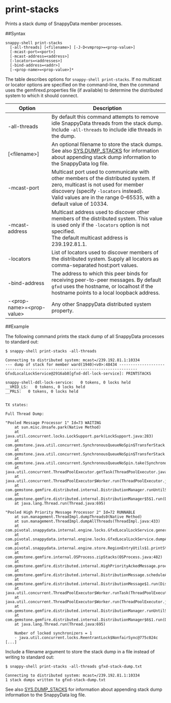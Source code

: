 # print-stacks

Prints a stack dump of SnappyData member processes.

##Syntax

``` pre
snappy-shell print-stacks
  [-all-threads] [<filename>] [-J-D<vmprop>=<prop-value>]
  [-mcast-port=<port>]
  [-mcast-address=<address>]
  [-locators=<addresses>]
  [-bind-address=<addr>]
  [-<prop-name>=<prop-value>]*
```

The table describes options for `snappy-shell print-stacks`. If no multicast or locator options are specified on the command-line, then the command uses the <span class="ph filepath">gemfirexd.properties</span> file (if available) to determine the distributed system to which it should connect.

|Option|Description|
|-|-|
|-all-threads|By default this command attempts to remove idle SnappyData threads from the stack dump. Include <code class="ph codeph">-all-threads</code> to include idle threads in the dump.|
|[&lt;filename&gt;]|An optional filename to store the stack dumps. See also <a href="../system_procedures/dump-stacks.html#reference_A7533A4A873D48FBAB05A67DD5CC7F66" class="xref" title="Writes thread stacks, locks, and transaction states to the SnappyData log file. You can write stack information either for the current SnappyData member or for all SnappyData members in the distributed system.">SYS.DUMP\_STACKS</a> for information about appending stack dump information to the SnappyData log file.|
|-mcast-port|Multicast port used to communicate with other members of the distributed system. If zero, multicast is not used for member discovery (specify `-locators` instead).</br>Valid values are in the range 0–65535, with a default value of 10334.|
|-mcast-address|Multicast address used to discover other members of the distributed system. This value is used only if the `-locators` option is not specified.</br>The default multicast address is 239.192.81.1.|
|-locators|List of locators used to discover members of the distributed system. Supply all locators as comma-separated host:port values.|
|-bind-address|The address to which this peer binds for receiving peer-to-peer messages. By default <code class="ph codeph">gfxd</code> uses the hostname, or localhost if the hostname points to a local loopback address.|
|-&lt;prop-name&gt;=&lt;prop-value&gt;|Any other SnappyData distributed system property.|

<a id="reference_13F8B5AFCD9049E380715D2EF0E33BDC__section_050663B03C0A4C42B07B4C5F69EAC95D"></a>
##Example

The following command prints the stack dump of all SnappyData processes to standard out:

``` pre
$ snappy-shell print-stacks -all-threads

Connecting to distributed system: mcast=/239.192.81.1:10334
--- dump of stack for member ward(1940)<v0>:48434 ------------------------------------------------------------------------------
GfxdLocalLockService@2916ab8[gfxd-ddl-lock-service]: PRINTSTACKS

snappy-shell-ddl-lock-service:   0 tokens, 0 locks held
__VMID_LS:   0 tokens, 0 locks held
__PRLS:   0 tokens, 0 locks held


TX states:

Full Thread Dump:

"Pooled Message Processor 1" Id=73 WAITING
    at sun.misc.Unsafe.park(Native Method)
    at java.util.concurrent.locks.LockSupport.park(LockSupport.java:283)
    at com.gemstone.java.util.concurrent.SynchronousQueueNoSpin$TransferStack.awaitFulfill(SynchronousQueueNoSpin.java:451)
    at com.gemstone.java.util.concurrent.SynchronousQueueNoSpin$TransferStack.transfer(SynchronousQueueNoSpin.java:352)
    at com.gemstone.java.util.concurrent.SynchronousQueueNoSpin.take(SynchronousQueueNoSpin.java:886)
    at java.util.concurrent.ThreadPoolExecutor.getTask(ThreadPoolExecutor.java:957)
    at java.util.concurrent.ThreadPoolExecutor$Worker.run(ThreadPoolExecutor.java:917)
    at com.gemstone.gemfire.distributed.internal.DistributionManager.runUntilShutdown(DistributionManager.java:728)
    at com.gemstone.gemfire.distributed.internal.DistributionManager$5$1.run(DistributionManager.java:1023)
    at java.lang.Thread.run(Thread.java:695)

"Pooled High Priority Message Processor 2" Id=72 RUNNABLE
    at sun.management.ThreadImpl.dumpThreads0(Native Method)
    at sun.management.ThreadImpl.dumpAllThreads(ThreadImpl.java:433)
    at com.pivotal.snappydata.internal.engine.locks.GfxdLocalLockService.generateThreadDump(GfxdLocalLockService.java:373)
    at com.pivotal.snappydata.internal.engine.locks.GfxdLocalLockService.dumpAllRWLocks(GfxdLocalLockService.java:362)
    at com.pivotal.snappydata.internal.engine.store.RegionEntryUtils$1.printStacks(RegionEntryUtils.java:1360)
    at com.gemstone.gemfire.internal.OSProcess.zipStacks(OSProcess.java:482)
    at com.gemstone.gemfire.distributed.internal.HighPriorityAckedMessage.process(HighPriorityAckedMessage.java:174)
    at com.gemstone.gemfire.distributed.internal.DistributionMessage.scheduleAction(DistributionMessage.java:415)
    at com.gemstone.gemfire.distributed.internal.DistributionMessage$1.run(DistributionMessage.java:483)
    at java.util.concurrent.ThreadPoolExecutor$Worker.runTask(ThreadPoolExecutor.java:895)
    at java.util.concurrent.ThreadPoolExecutor$Worker.run(ThreadPoolExecutor.java:918)
    at com.gemstone.gemfire.distributed.internal.DistributionManager.runUntilShutdown(DistributionManager.java:728)
    at com.gemstone.gemfire.distributed.internal.DistributionManager$6$1.run(DistributionManager.java:1060)
    at java.lang.Thread.run(Thread.java:695)

    Number of locked synchronizers = 1
    - java.util.concurrent.locks.ReentrantLock$NonfairSync@775c024c
[...]
```

Include a filename argument to store the stack dump in a file instead of writing to standard out:

``` pre
$ snappy-shell print-stacks -all-threads gfxd-stack-dump.txt

Connecting to distributed system: mcast=/239.192.81.1:10334
1 stack dumps written to gfxd-stack-dump.txt
```

See also <a href="../system_procedures/dump-stacks.html#reference_A7533A4A873D48FBAB05A67DD5CC7F66" class="xref" title="Writes thread stacks, locks, and transaction states to the SnappyData log file. You can write stack information either for the current SnappyData member or for all SnappyData members in the distributed system.">SYS.DUMP\_STACKS</a> for information about appending stack dump information to the SnappyData log file.


